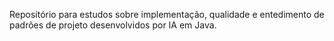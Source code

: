 Repositório para estudos sobre implementação, qualidade e entedimento de padrões de projeto desenvolvidos por IA em Java.